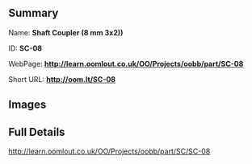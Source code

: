 

## Summary
 
Name: __Shaft Coupler (8 mm 3x2))__

ID: __SC-08__

WebPage: __http://learn.oomlout.co.uk/OO/Projects/oobb/part/SC-08__

Short URL: __http://oom.lt/SC-08__


## Images




## Full Details

 http://learn.oomlout.co.uk/OO/Projects/oobb/part/SC/SC-08


